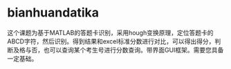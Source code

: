# bianhuandatika
这个课题为基于MATLAB的答题卡识别，采用hough变换原理，定位答题卡的ABCD字符，然后识别。得到结果和excel标准分数进行对比，可以得出得分，判断及格与否，也可以查询某个考生号进行分数查询。带界面GUI框架。需要您具备一定基础。

